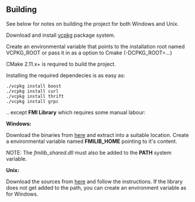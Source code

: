 
## Building

See below for notes on building the project for both Windows and Unix.


Download and install [vcpkg](https://github.com/Microsoft/vcpkg) package system.

Create an environmental variable that points to the installation root named VCPKG_ROOT or pass it in as a option to Cmake (-DCPKG_ROOT=...)

CMake 2.11.x+ is required to build the project.

Installing the required dependecies is as easy as:

```
./vcpkg install boost
./vcpkg install curl
./vcpkg install thrift
./vcpkg install grpc
```

.. except **FMI Library** which requires some manual labour:

**Windows:**

Download the binaries from [here](https://jmodelica.org/) and extract into a suitable location. 
Create a environmental variable named **FMILIB_HOME** pointing to it's content.

NOTE: The _fmilib_shared.dll_ must also be added to the **PATH** system variable. 

**Unix:**

Download the sources from [here]( https://jmodelica.org/) and follow the instructions.
If the library does not get added to the path, you can create an environment variable as for Windows.



